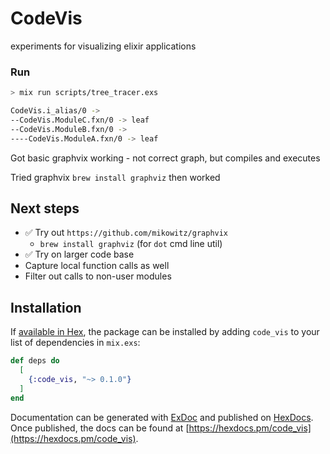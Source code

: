 # CodeVis

experiments for visualizing elixir applications

### Run

```bash
> mix run scripts/tree_tracer.exs

CodeVis.i_alias/0 ->
--CodeVis.ModuleC.fxn/0 -> leaf
--CodeVis.ModuleB.fxn/0 ->
----CodeVis.ModuleA.fxn/0 -> leaf
```
<!-- 1/256 -->
Got basic graphvix working - not correct graph, but compiles and executes

<!-- 1/25 -->
Tried graphvix
`brew install graphviz`
then worked

## Next steps
* ✅ Try out `https://github.com/mikowitz/graphvix`
  * `brew install graphviz` (for `dot` cmd line util)
* ✅ Try on larger code base
* Capture local function calls as well
* Filter out calls to non-user modules

## Installation

If [available in Hex](https://hex.pm/docs/publish), the package can be installed
by adding `code_vis` to your list of dependencies in `mix.exs`:

```elixir
def deps do
  [
    {:code_vis, "~> 0.1.0"}
  ]
end
```

Documentation can be generated with [ExDoc](https://github.com/elixir-lang/ex_doc)
and published on [HexDocs](https://hexdocs.pm). Once published, the docs can
be found at [https://hexdocs.pm/code_vis](https://hexdocs.pm/code_vis).

